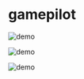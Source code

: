 # gamepilot

![demo](https://github.com/takumi5757/gamepilot/tree/master/GetSpeedValue/sample/get_speed_value2.gif)

![demo](https://github.com/takumi5757/gamepilot/tree/master/Controller/sample/virtual_joystick.gif)

![demo](https://github.com/takumi5757/gamepilot/tree/master/Controller/sample/virtual_joystick_2.gif)
